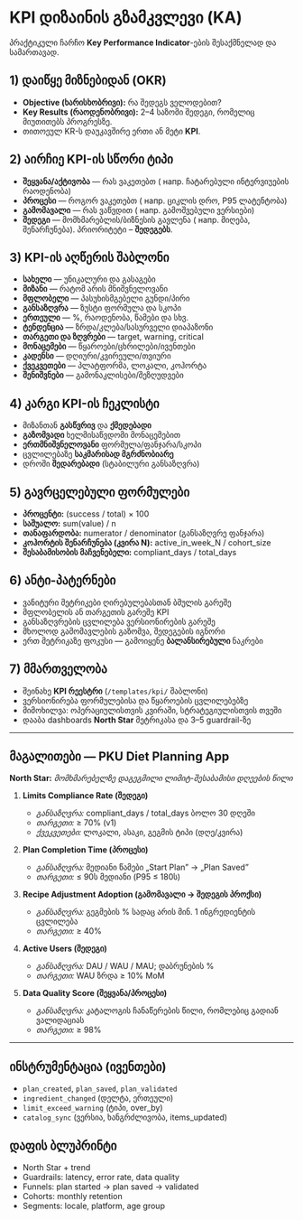 # KPI დიზაინის გზამკვლევი (KA)

პრაქტიკული ჩარჩო **Key Performance Indicator**-ების შესაქმნელად და სამართავად.

## 1) დაიწყე მიზნებიდან (OKR)
- **Objective (ხარისხობრივი):** რა შედეგს ველოდებით?
- **Key Results (რაოდენობრივი):** 2–4 საზომი შედეგი, რომელიც მიუთითებს პროგრესზე.
- თითოეულ KR-ს დაუკავშირე ერთი ან მეტი **KPI**.

## 2) აირჩიე KPI-ის სწორი ტიპი
- **შეყვანა/აქტივობა** — რას ვაკეთებთ ( напр. ჩატარებული ინტერვიუების რაოდენობა)
- **პროცესი** — როგორ ვაკეთებთ ( напр. ციკლის დრო, P95 ლატენტობა)
- **გამომავალი** — რას ვაწვდით ( напр. გამოშვებული ვერსიები)
- **შედეგი** — მომხმარებლის/ბიზნესის გავლენა ( напр. მიღება, შენარჩუნება).  პრიორიტეტი – **შედეგებს**.

## 3) KPI-ის აღწერის შაბლონი
- **სახელი** — უნიკალური და გასაგები
- **მიზანი** — რატომ არის მნიშვნელოვანი
- **მფლობელი** — პასუხისმგებელი გუნდი/პირი
- **განსაზღვრა** — ზუსტი ფორმულა და სკოპი
- **ერთეული** — %, რაოდენობა, წამები და სხვ.
- **ტენდენცია** — ზრდა/კლება/სასურველი დიაპაზონი
- **თარგეთი და ზღვრები** — target, warning, critical
- **მონაცემები** — წყაროები/ცხრილები/ივენთები
- **კადენსი** — დღიური/კვირეული/თვიური
- **ქვეკვეთები** — პლატფორმა, ლოკალი, კოჰორტა
- **შენიშვნები** — გამონაკლისები/შეზღუდვები

## 4) კარგი KPI-ის ჩეკლისტი
- მიზანთან **გასწვრივ** და **ქმედებადი**
- **გაზომვადი** ხელმისაწვდომი მონაცემებით
- **ერთმნიშვნელოვანი** ფორმულა/ფანჯარა/სკოპი
- ცვლილებაზე **საკმარისად მგრძნობიარე**
- დროში **შედარებადი** (სტაბილური განსაზღვრა)

## 5) გავრცელებული ფორმულები
- **პროცენტი:** (success / total) × 100
- **საშუალო:** sum(value) / n
- **თანაფარდობა:** numerator / denominator (განსაზღვრე ფანჯარა)
- **კოჰორტის შენარჩუნება (კვირა N):** active_in_week_N / cohort_size
- **შესაბამისობის მაჩვენებელი:** compliant_days / total_days

## 6) ანტი-პატერნები
- ვანიტური მეტრიკები ღირებულებასთან ბმულის გარეშე
- მფლობელის ან თარგეთის გარეშე KPI
- განსაზღვრების ცვლილება ვერსიონირების გარეშე
- მხოლოდ გამომავლების გაზომვა, შედეგების იგნორი
- ერთ მეტრიკაზე ფოკუსი — გამოიყენე **ბალანსირებული** ნაკრები

## 7) მმართველობა
- შეინახე **KPI რეესტრი** (`/templates/kpi/` შაბლონი)
- ვერსიონირება ფორმულებისა და წყაროების ცვლილებებზე
- მიმოხილვა: ოპერაციულისთვის კვირაში, სტრატეგიულისთვის თვეში
- დააბა dashboards **North Star** მეტრიკასა და 3–5 guardrail-ზე

---

## მაგალითები — PKU Diet Planning App

**North Star:** *მომხმარებელზე დაგეგმილი ლიმიტ-შესაბამისი დღეების წილი*

1. **Limits Compliance Rate (შედეგი)**
   - *განსაზღვრა:* compliant_days / total_days ბოლო 30 დღეში
   - *თარგეთი:* ≥ 70% (v1)
   - *ქვეკვეთები:* ლოკალი, ასაკი, გეგმის ტიპი (დღე/კვირა)

2. **Plan Completion Time (პროცესი)**
   - *განსაზღვრა:* მედიანი წამები „Start Plan” → „Plan Saved”
   - *თარგეთი:* ≤ 90ს მედიანი (P95 ≤ 180ს)

3. **Recipe Adjustment Adoption (გამომავალი → შედეგის პროქსი)**
   - *განსაზღვრა:* გეგმების % სადაც არის მინ. 1 ინგრედიენტის ცვლილება
   - *თარგეთი:* ≥ 40%

4. **Active Users (შედეგი)**
   - *განსაზღვრა:* DAU / WAU / MAU; დაბრუნების %
   - *თარგეთი:* WAU ზრდა ≥ 10% MoM

5. **Data Quality Score (შეყვანა/პროცესი)**
   - *განსაზღვრა:* კატალოგის ჩანაწერების წილი, რომლებიც გადიან ვალიდაციას
   - *თარგეთი:* ≥ 98%

---

## ინსტრუმენტაცია (ივენთები)
- `plan_created`, `plan_saved`, `plan_validated`
- `ingredient_changed` (დელტა, ერთეული)
- `limit_exceed_warning` (ტიპი, over_by)
- `catalog_sync` (ვერსია, ხანგრძლივობა, items_updated)

## დაფის ბლუპრინტი
- North Star + trend
- Guardrails: latency, error rate, data quality
- Funnels: plan started → plan saved → validated
- Cohorts: monthly retention
- Segments: locale, platform, age group
